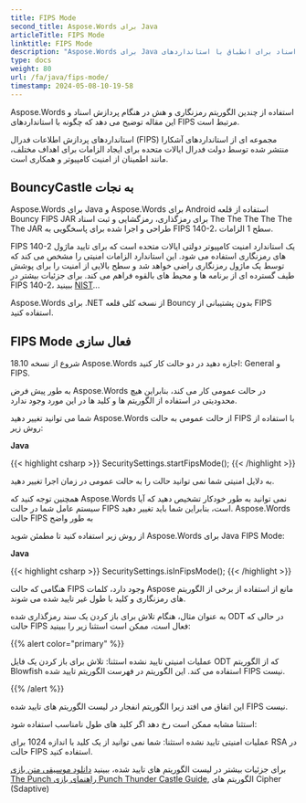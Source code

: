 ```yaml
---
title: FIPS Mode
second_title: Aspose.Words برای Java
articleTitle: FIPS Mode
linktitle: FIPS Mode
description: "Aspose.Words برای Java استفاده از چندین الگوریتم رمزنگاری و هش در هنگام پردازش اسناد برای انطباق با استانداردهای FIPS."
type: docs
weight: 80
url: /fa/java/fips-mode/
timestamp: 2024-05-08-10-19-58
---
```


Aspose.Words استفاده از چندین الگوریتم رمزنگاری و هش در هنگام پردازش اسناد و این مقاله توضیح می دهد که چگونه با استانداردهای FIPS مرتبط است.

استانداردهای پردازش اطلاعات فدرال (FIPS) مجموعه ای از استانداردهای آشکارا منتشر شده توسط دولت فدرال ایالات متحده برای ایجاد الزامات برای اهداف مختلف، مانند اطمینان از امنیت کامپیوتر و همکاری است.

## BouncyCastle به نجات

Aspose.Words برای Java و Aspose.Words برای Android استفاده از قلعه Bouncy FIPS JAR برای رمزگذاری، رمزگشایی و ثبت اسناد The The The The The The JAR طراحی و اجرا شده برای پاسخگویی به FIPS 140-2، سطح 1 الزامات.

FIPS 140-2 یک استاندارد امنیت کامپیوتر دولتی ایالات متحده است که برای تایید ماژول های رمزنگاری استفاده می شود. این استاندارد الزامات امنیتی را مشخص می کند که توسط یک ماژول رمزنگاری راضی خواهد شد و سطح بالایی از امنیت را برای پوشش طیف گسترده ای از برنامه ها و محیط های بالقوه فراهم می کند. برای جزئیات بیشتر در FIPS 140-2، ببینید [NIST](https://www.nist.gov/publications/security-requirements-cryptographic-modules-includes-change-notices-1232002?pub_id=902003)...

Aspose.Words برای .NET از نسخه کلی قلعه Bouncy بدون پشتیبانی از FIPS استفاده کنید.

## FIPS Mode فعال سازی

شروع از نسخه 18.10 Aspose.Words اجازه دهید در دو حالت کار کنید: General و FIPS.

به طور پیش فرض Aspose.Words در حالت عمومی کار می کند، بنابراین هیچ محدودیتی در استفاده از الگوریتم ها و کلید ها در این مورد وجود ندارد.

شما می توانید تغییر دهید Aspose.Words از حالت عمومی به حالت FIPS با استفاده از روش زیر:

**Java**

{{< highlight csharp >}}
SecuritySettings.startFipsMode();
{{< /highlight >}}

به دلایل امنیتی شما نمی توانید حالت را به حالت عمومی در زمان اجرا تغییر دهید.

همچنین توجه کنید که Aspose.Words نمی توانید به طور خودکار تشخیص دهید که آیا سیستم عامل شما در حالت FIPS است، بنابراین شما باید تغییر دهید. Aspose.Words حالت FIPS به طور واضح

از روش زیر استفاده کنید تا مطمئن شوید Aspose.Words برای Java FIPS Mode:

**Java**

{{< highlight csharp >}}
SecuritySettings.isInFipsMode();
{{< /highlight >}}

هنگامی که حالت FIPS وجود دارد، کلمات Aspose مانع از استفاده از برخی از الگوریتم های رمزنگاری و کلید با طول غیر تایید شده می شوند.

به عنوان مثال، هنگام تلاش برای باز کردن یک سند رمزگذاری شده ODT در حالی که حالت FIPS فعال است، ممکن است استثنا زیر را ببینید:

{{% alert color="primary" %}}

عملیات امنیتی تایید نشده استثنا: تلاش برای باز کردن یک فایل ODT که از الگوریتم Blowfish استفاده می کند. این الگوریتم در فهرست الگوریتم تایید شده FIPS نیست.

{{% /alert %}}

این اتفاق می افتد زیرا الگوریتم انفجار در لیست الگوریتم های تایید شده FIPS نیست.

استثنا مشابه ممکن است رخ دهد اگر کلید های طول نامناسب استفاده شود:

عملیات امنیتی تایید نشده استثنا: شما نمی توانید از یک کلید با اندازه 1024 برای RSA در حالت FIPS استفاده کنید.

برای جزئیات بیشتر در لیست الگوریتم های تایید شده، ببینید [دانلود موسیقی متن بازی The Punch راهنمای بازی Punch Thunder Castle Guide](https://downloads.bouncycastle.org/fips-java/docs/BC-FJA-UserGuide-1.0.1.pdf), الگوریتم های Cipher (Sdaptive)


